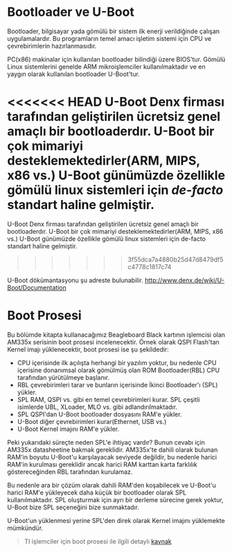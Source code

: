 # Bootloader ve U-Boot

Bootloader, bilgisayar yada gömülü bir sistem ilk enerji verildiğinde çalışan uygulamalardır. Bu programların temel amacı işletim sistemi için CPU ve çevrebirimlerin hazırlanmasıdır. 

PC(x86) makinalar için kullanılan bootloader bilindiği üzere BIOS'tur. Gömülü Linux sistemlerini genelde ARM mikroişlemciler kullanılmaktadır ve en yaygın olarak kullanılan bootloader U-Boot'tur.

<<<<<<< HEAD
U-Boot Denx firması tarafından geliştirilen ücretsiz genel amaçlı bir bootloaderdır. U-Boot bir çok mimariyi desteklemektedirler(ARM, MIPS, x86 vs.) U-Boot günümüzde özellikle gömülü linux sistemleri için *de-facto* standart haline gelmiştir. 
=======
U-Boot Denx firması tarafından geliştirilen ücretsiz genel amaçlı bir bootloaderdır. U-Boot bir çok mimariyi desteklemektedirler(ARM, MIPS, x86 vs.) U-Boot günümüzde özellikle gömülü linux sistemleri için de-facto standart haline gelmiştir. 
>>>>>>> 3f55dca7a4880b25d47d8479df5c4778c1817c74

U-Boot dökümantasyonu şu adreste bulunabilir. http://www.denx.de/wiki/U-Boot/Documentation

# Boot Prosesi

Bu bölümde kitapta kullanacağımız Beagleboard Black kartının işlemcisi olan AM335x serisinin boot prosesi incelenecektir. Örnek olarak QSPI Flash'tan Kernel imajı yüklenecektir, boot prosesi ise şu şekildedir:

* CPU içerisinde ilk açılışta herhangi bir yazılım yoktur, bu nedenle CPU içerisine donanımsal olarak gömülmüş olan ROM Bootloader(RBL) CPU tarafından yürütülmeye başlanır.
* RBL çevrebirimleri tarar ve bunların içerisinde İkinci Bootloader'ı (SPL) yükler.
* SPL RAM, QSPI vs. gibi en temel çevrebirimleri kurar. SPL çeşitli isimlerde UBL, XLoader, MLO  vs. gibi adlandırılmaktadır.
* SPL QSPI'dan U-Boot bootloader dosyasını RAM'e yükler.
* U-Boot diğer çevrebirimleri kurar(Ethernet, USB vs.)
* U-Boot Kernel imajını RAM'e yükler.

Peki yukarıdaki süreçte neden SPL'e ihtiyaç vardır? Bunun cevabı için AM335x datasheetine bakmak gereklidir. AM335x'te dahili olarak bulunan RAM'in boyutu U-Boot'u karşılayacak seviyede değildir, bu nedenle harici RAM'in kurulması gereklidir ancak harici RAM karttan karta farklılık göstereceğinden RBL tarafından kurulamaz.

Bu nedenle ara bir çözüm olarak dahili RAM'den koşabilecek ve U-Boot'u harici RAM'e yükleyecek daha küçük bir bootloader olarak SPL kullanılmaktadır. SPL oluşturmak için ayrı bir derleme sürecine gerek yoktur, U-Boot bize SPL seçeneğini bize sunmaktadır. 

U-Boot'un yüklenmesi yerine SPL'den direk olarak Kernel imajını yüklemekte mümkündür.

>TI işlemciler için boot prosesi ile ilgili detaylı [kaynak](https://training.ti.com/system/files/docs/sitara_boot_camp_03_giving_linux_the_boot.pptx)
